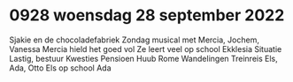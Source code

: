 # 0928 woensdag 28 september 2022
Sjakie en de chocoladefabriek 
	Zondag musical met Mercia, Jochem, Vanessa
	Mercia hield het goed vol
	Ze leert veel op school
Ekklesia
	Situatie 
	Lastig, bestuur
	Kwesties
	Pensioen Huub
Rome
	Wandelingen
	Treinreis 
Els, Ada, Otto
	Els op school
	Ada 